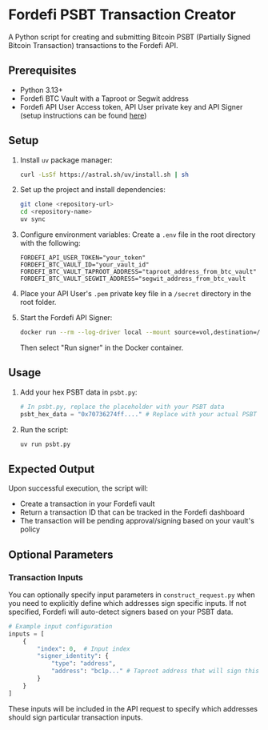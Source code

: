 # Fordefi PSBT Transaction Creator

A Python script for creating and submitting Bitcoin PSBT (Partially Signed Bitcoin Transaction) transactions to the Fordefi API.

## Prerequisites

- Python 3.13+
- Fordefi BTC Vault with a Taproot or Segwit address
- Fordefi API User Access token, API User private key and API Signer (setup instructions can be found [here](https://docs.fordefi.com/developers/getting-started/set-up-an-api-signer/api-signer-docker))

## Setup

1. Install `uv` package manager:
   ```bash
   curl -LsSf https://astral.sh/uv/install.sh | sh
   ```

2. Set up the project and install dependencies:
   ```bash
   git clone <repository-url>
   cd <repository-name>
   uv sync
   ```

3. Configure environment variables:
   Create a `.env` file in the root directory with the following:
   ```plaintext
   FORDEFI_API_USER_TOKEN="your_token"
   FORDEFI_BTC_VAULT_ID="your_vault_id"
   FORDEFI_BTC_VAULT_TAPROOT_ADDRESS="taproot_address_from_btc_vault"
   FORDEFI_BTC_VAULT_SEGWIT_ADDRESS="segwit_address_from_btc_vault
   ```
4. Place your API User's `.pem` private key file in a `/secret` directory in the root folder.

5. Start the Fordefi API Signer:
   ```bash
   docker run --rm --log-driver local --mount source=vol,destination=/storage -it fordefi.jfrog.io/fordefi/api-signer:latest
   ```
   Then select "Run signer" in the Docker container.

## Usage

1. Add your hex PSBT data in `psbt.py`:
   ```python
   # In psbt.py, replace the placeholder with your PSBT data
   psbt_hex_data = "0x70736274ff...." # Replace with your actual PSBT hex data
   ```

2. Run the script:
   ```bash
   uv run psbt.py
   ```

## Expected Output

Upon successful execution, the script will:

- Create a transaction in your Fordefi vault
- Return a transaction ID that can be tracked in the Fordefi dashboard
- The transaction will be pending approval/signing based on your vault's policy

## Optional Parameters

### Transaction Inputs

You can optionally specify input parameters in `construct_request.py` when you need to explicitly define which addresses sign specific inputs. If not specified, Fordefi will auto-detect signers based on your PSBT data.

```python
# Example input configuration
inputs = [
    {
        "index": 0,  # Input index
        "signer_identity": {
            "type": "address",
            "address": "bc1p..." # Taproot address that will sign this input
        }
    }
]
```

These inputs will be included in the API request to specify which addresses should sign particular transaction inputs.
